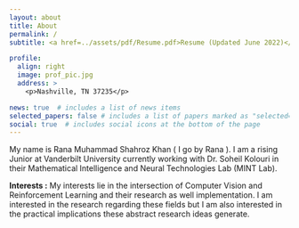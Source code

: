 ```yaml
---
layout: about
title: About
permalink: /
subtitle: <a href=../assets/pdf/Resume.pdf>Resume (Updated June 2022)</a>.

profile:
  align: right
  image: prof_pic.jpg
  address: >
    <p>Nashville, TN 37235</p>

news: true  # includes a list of news items
selected_papers: false # includes a list of papers marked as "selected={true}"
social: true  # includes social icons at the bottom of the page
---
```


My name is Rana Muhammad Shahroz Khan ( I go by Rana ). I am a rising Junior at Vanderbilt University currently working with Dr. Soheil Kolouri in their Mathematical Intelligence and Neural Technologies Lab (MINT Lab). <br>

**Interests :** My interests lie in the intersection of Computer Vision and Reinforcement Learning and their research as well implementation. I am interested in the research regarding these fields but I am also interested in the practical implications these abstract research ideas generate. <br>
